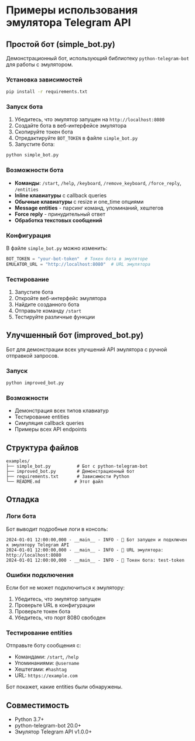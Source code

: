 # Примеры использования эмулятора Telegram API

## Простой бот (simple_bot.py)

Демонстрационный бот, использующий библиотеку `python-telegram-bot` для работы с эмулятором.

### Установка зависимостей

```bash
pip install -r requirements.txt
```

### Запуск бота

1. Убедитесь, что эмулятор запущен на `http://localhost:8080`
2. Создайте бота в веб-интерфейсе эмулятора
3. Скопируйте токен бота
4. Отредактируйте `BOT_TOKEN` в файле `simple_bot.py`
5. Запустите бота:

```bash
python simple_bot.py
```

### Возможности бота

- **Команды**: `/start`, `/help`, `/keyboard`, `/remove_keyboard`, `/force_reply`, `/entities`
- **Inline клавиатуры** с callback queries
- **Обычные клавиатуры** с resize и one_time опциями
- **Message entities** - парсинг команд, упоминаний, хештегов
- **Force reply** - принудительный ответ
- **Обработка текстовых сообщений**

### Конфигурация

В файле `simple_bot.py` можно изменить:

```python
BOT_TOKEN = "your-bot-token"  # Токен бота в эмуляторе
EMULATOR_URL = "http://localhost:8080"  # URL эмулятора
```

### Тестирование

1. Запустите бота
2. Откройте веб-интерфейс эмулятора
3. Найдите созданного бота
4. Отправьте команду `/start`
5. Тестируйте различные функции

## Улучшенный бот (improved_bot.py)

Бот для демонстрации всех улучшений API эмулятора с ручной отправкой запросов.

### Запуск

```bash
python improved_bot.py
```

### Возможности

- Демонстрация всех типов клавиатур
- Тестирование entities
- Симуляция callback queries
- Примеры всех API endpoints

## Структура файлов

```
examples/
├── simple_bot.py          # Бот с python-telegram-bot
├── improved_bot.py        # Демонстрационный бот
├── requirements.txt       # Зависимости Python
└── README.md             # Этот файл
```

## Отладка

### Логи бота

Бот выводит подробные логи в консоль:

```
2024-01-01 12:00:00,000 - __main__ - INFO - 🤖 Бот запущен и подключен к эмулятору Telegram API
2024-01-01 12:00:00,000 - __main__ - INFO - 📡 URL эмулятора: http://localhost:8080
2024-01-01 12:00:00,000 - __main__ - INFO - 🔑 Токен бота: test-token
```

### Ошибки подключения

Если бот не может подключиться к эмулятору:

1. Убедитесь, что эмулятор запущен
2. Проверьте URL в конфигурации
3. Проверьте токен бота
4. Убедитесь, что порт 8080 свободен

### Тестирование entities

Отправьте боту сообщения с:
- Командами: `/start`, `/help`
- Упоминаниями: `@username`
- Хештегами: `#hashtag`
- URL: `https://example.com`

Бот покажет, какие entities были обнаружены.

## Совместимость

- Python 3.7+
- python-telegram-bot 20.0+
- Эмулятор Telegram API v1.0.0+
